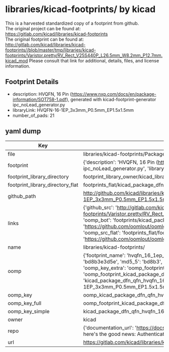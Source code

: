 # libraries/kicad-footprints/ by kicad  
This is a harvested standardized copy of a footprint from github.  
The original project can be found at:  
https://gitlab.com/kicad/libraries/kicad-footprints  
The original footprint can be found at:
http://gitlab.com/kicad/libraries/kicad-footprints//blob/master/tmp/libraries/kicad-footprints/Varistor.pretty/RV_Rect_V25S440P_L26.5mm_W8.2mm_P12.7mm.kicad_mod
Please consult that link for additional, details, files, and license information.  
## Footprint Details
* description: HVQFN, 16 Pin (https://www.nxp.com/docs/en/package-information/SOT758-1.pdf), generated with kicad-footprint-generator ipc_noLead_generator.py  
* libraryLink: HVQFN-16-1EP_3x3mm_P0.5mm_EP1.5x1.5mm  
* number_of_pads: 21  
## yaml dump  
| Key | Value |  
| --- | --- |  
| file | libraries/kicad-footprints/Package_DFN_QFN.pretty/HVQFN-16-1EP_3x3mm_P0.5mm_EP1.5x1.5mm.kicad_mod |  
| footprint | {'description': 'HVQFN, 16 Pin (https://www.nxp.com/docs/en/package-information/SOT758-1.pdf), generated with kicad-footprint-generator ipc_noLead_generator.py', 'libraryLink': 'HVQFN-16-1EP_3x3mm_P0.5mm_EP1.5x1.5mm', 'number_of_pads': 21} |  
| footprint_library_directory | footprint_library_owner/kicad_libraries/kicad-footprints/ |  
| footprint_library_directory_flat | footprints_flat/kicad_package_dfn_qfn_hvqfn_16_1ep_3x3mm_p0_5mm_ep1_5x1_5mm/working |  
| github_path | http://github.com/kicad/libraries/kicad-footprints//blob/master/tmp/libraries/kicad-footprints/Package_DFN_QFN.pretty/HVQFN-16-1EP_3x3mm_P0.5mm_EP1.5x1.5mm.kicad_mod |  
| links | {'github_src': 'http://gitlab.com/kicad/libraries/kicad-footprints//blob/master/tmp/libraries/kicad-footprints/Varistor.pretty/RV_Rect_V25S440P_L26.5mm_W8.2mm_P12.7mm.kicad_mod', 'github_src_repo': 'https://gitlab.com/kicad/libraries/kicad-footprints', 'oomp_bot': 'footprints/kicad_package_dfn_qfn_hvqfn_16_1ep_3x3mm_p0_5mm_ep1_5x1_5mm/working', 'oomp_bot_github': 'https://github.com/oomlout/oomlout_oomp_footprint_bot/tree/main/footprints/kicad_package_dfn_qfn_hvqfn_16_1ep_3x3mm_p0_5mm_ep1_5x1_5mm/working', 'oomp_src_flat': 'footprints_flat/footprints_flat/kicad_package_dfn_qfn_hvqfn_16_1ep_3x3mm_p0_5mm_ep1_5x1_5mm/working', 'oomp_src_flat_github': 'https://github.com/oomlout/oomlout_oomp_footprint_src/tree/main/footprints_flat/kicad_package_dfn_qfn_hvqfn_16_1ep_3x3mm_p0_5mm_ep1_5x1_5mm/working'} |  
| name | libraries/kicad-footprints/ |  
| oomp | {'footprint_name': 'hvqfn_16_1ep_3x3mm_p0_5mm_ep1_5x1_5mm', 'library_name': 'package_dfn_qfn', 'md5': 'bd8b3e3d5ed5377f68071e75b1943f25', 'md5_10': 'bd8b3e3d5e', 'md5_5': 'bd8b3', 'md5_6': 'bd8b3e', 'oomp_key': 'oomp_kicad_package_dfn_qfn_hvqfn_16_1ep_3x3mm_p0_5mm_ep1_5x1_5mm', 'oomp_key_extra': 'oomp_footprint_kicad_package_dfn_qfn_hvqfn_16_1ep_3x3mm_p0_5mm_ep1_5x1_5mm', 'oomp_key_full': 'oomp_footprint_kicad_package_dfn_qfn_hvqfn_16_1ep_3x3mm_p0_5mm_ep1_5x1_5mm_bd8b3e', 'oomp_key_simple': 'kicad_package_dfn_qfn_hvqfn_16_1ep_3x3mm_p0_5mm_ep1_5x1_5mm', 'original_filename': 'libraries/kicad-footprints/Package_DFN_QFN.pretty/HVQFN-16-1EP_3x3mm_P0.5mm_EP1.5x1.5mm.kicad_mod', 'owner_name': 'kicad'} |  
| oomp_key | oomp_kicad_package_dfn_qfn_hvqfn_16_1ep_3x3mm_p0_5mm_ep1_5x1_5mm |  
| oomp_key_full | oomp_footprint_kicad_package_dfn_qfn_hvqfn_16_1ep_3x3mm_p0_5mm_ep1_5x1_5mm |  
| oomp_key_simple | kicad_package_dfn_qfn_hvqfn_16_1ep_3x3mm_p0_5mm_ep1_5x1_5mm |  
| owner | kicad |  
| repo | {'documentation_url': 'https://docs.github.com/rest/overview/resources-in-the-rest-api#rate-limiting', 'message': "API rate limit exceeded for 84.66.173.59. (But here's the good news: Authenticated requests get a higher rate limit. Check out the documentation for more details.)"} |  
| url | https://gitlab.com/kicad/libraries/kicad-footprints |  

